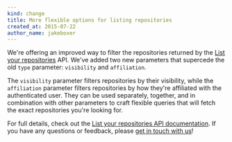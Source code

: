 ```yaml
---
kind: change
title: More flexible options for listing repositories
created_at: 2015-07-22
author_name: jakeboxer
---
```


We're offering an improved way to filter the repositories returned by the [List your repositories][list-your-repos] API. We've added two new parameters that supercede the old `type` parameter: `visibility` and `affiliation`.

The `visibility` parameter filters repositories by their visibility, while the `affiliation` parameter filters repositories by how they're affiliated with the authenticated user. They can be used separately, together, and in combination with other parameters to craft flexible queries that will fetch the exact repositories you're looking for.

For full details, check out the [List your repositories API documentation][list-your-repos]. If you have any questions or feedback, please [get in touch with us][contact]!

[list-your-repos]: /v3/repos/#list-your-repositories
[contact]: https://github.com/contact?form[subject]=List+your+repositories+API
